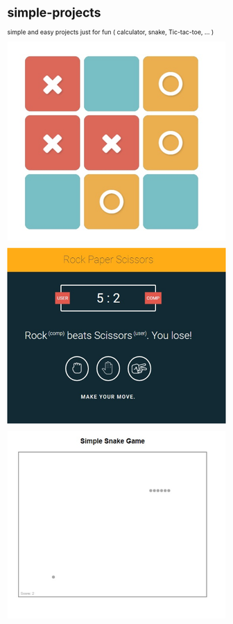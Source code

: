 # simple-projects
simple and easy projects just for fun ( calculator, snake, Tic-tac-toe, ... )


![](https://raw.githubusercontent.com/nimadorostkar/simple-projects/master/demo%20(1).jpg)

![](https://raw.githubusercontent.com/nimadorostkar/simple-projects/master/demo%20(2).jpg)

![](https://raw.githubusercontent.com/nimadorostkar/simple-projects/master/demo%20(3).jpg)
